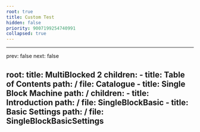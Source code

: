 ```yaml
---
root: true
title: Custom Test
hidden: false
priority: 9007199254740991
collapsed: true
---
```


---
prev: false
next: false

root:
  title: MultiBlocked 2
  children:
      - title: Table of Contents
        path: /
        file: Catalogue
      - title: Single Block Machine
        path: /
        children:
            - title: Introduction
              path: /
              file: SingleBlockBasic
            - title: Basic Settings
              path: /
              file: SingleBlockBasicSettings
---
